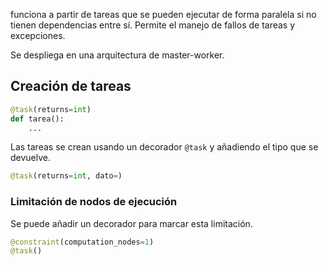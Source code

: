 funciona a partir de tareas que se pueden ejecutar de forma paralela si no tienen dependencias entre sí. Permite el manejo de fallos de tareas y excepciones.

Se despliega en una arquitectura de master-worker.

## Creación de tareas

```Python
@task(returns=int)
def tarea():
	...
```

Las tareas se crean usando un decorador `@task` y añadiendo el tipo que se devuelve.

```Python
@task(returns=int, dato=)
```


### Limitación de nodos de ejecución

Se puede añadir un decorador para marcar esta limitación.

```Python
@constraint(computation_nodes=1)
@task()
```